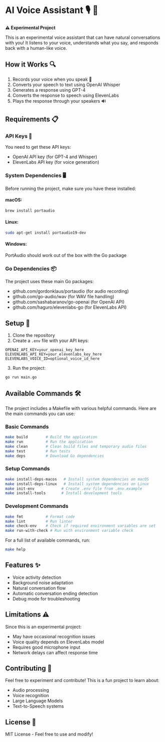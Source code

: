 # AI Voice Assistant 🎙️ 🤖

**⚠️ Experimental Project**

This is an experimental voice assistant that can have natural conversations with you! It listens to your voice, understands what you say, and responds back with a human-like voice.

## How it Works 🔍

1. Records your voice when you speak 🎤
2. Converts your speech to text using OpenAI Whisper
3. Generates a response using GPT-4
4. Converts the response to speech using ElevenLabs
5. Plays the response through your speakers 🔊

## Requirements 📋

### API Keys 🔑
You need to get these API keys:
- OpenAI API key (for GPT-4 and Whisper)
- ElevenLabs API key (for voice generation)

### System Dependencies 🖥️
Before running the project, make sure you have these installed:

#### macOS:
```bash
brew install portaudio
```

#### Linux:
```bash
sudo apt-get install portaudio19-dev
```

#### Windows:
PortAudio should work out of the box with the Go package

### Go Dependencies 📦
The project uses these main Go packages:
- github.com/gordonklaus/portaudio (for audio recording)
- github.com/go-audio/wav (for WAV file handling)
- github.com/sashabaranov/go-openai (for OpenAI API)
- github.com/haguro/elevenlabs-go (for ElevenLabs API)

## Setup 🚀

1. Clone the repository
2. Create a `.env` file with your API keys:
```env
OPENAI_API_KEY=your_openai_key_here
ELEVENLABS_API_KEY=your_elevenlabs_key_here
ELEVENLABS_VOICE_ID=optional_voice_id_here
```
3. Run the project:
```bash
go run main.go
```

## Available Commands 🛠️

The project includes a Makefile with various helpful commands. Here are the main commands you can use:

### Basic Commands
```bash
make build        # Build the application
make run          # Run the application
make clean        # Clean build files and temporary audio files
make test         # Run tests
make deps         # Download Go dependencies
```

### Setup Commands
```bash
make install-deps-macos   # Install system dependencies on macOS
make install-deps-linux   # Install system dependencies on Linux
make init-env            # Create .env file from .env.example
make install-tools       # Install development tools
```

### Development Commands
```bash
make fmt          # Format code
make lint         # Run linter
make check-env    # Check if required environment variables are set
make run-with-check # Run with environment variable check
```

For a full list of available commands, run:
```bash
make help
```

## Features ✨

- Voice activity detection
- Background noise adaptation
- Natural conversation flow
- Automatic conversation ending detection
- Debug mode for troubleshooting

## Limitations ⚠️

Since this is an experimental project:
- May have occasional recognition issues
- Voice quality depends on ElevenLabs model
- Requires good microphone input
- Network delays can affect response time

## Contributing 🤝

Feel free to experiment and contribute! This is a fun project to learn about:
- Audio processing
- Voice recognition
- Large Language Models
- Text-to-Speech systems

## License 📄

MIT License - Feel free to use and modify!

